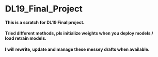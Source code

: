 # DL19_Final_Project

#### This is a scratch for DL19 Final project.
#### Tried different methods, pls initialize weights when you deploy models / load retrain models.
#### I will rewrite, update and manage these messey drafts when available.